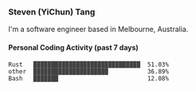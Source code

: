 ### Steven (YiChun) Tang

I'm a software engineer based in Melbourne, Australia.

#### Personal Coding Activity (past 7 days)
```
Rust   ▓▓▓▓▓▓▓▓▓▓▓▓▓▓▓▓▓▓▓▓▓▓▓▓▓▓▓▓▓▓  51.03%
other  ▓▓▓▓▓▓▓▓▓▓▓▓▓▓▓▓▓▓▓▓▓           36.89%
Bash   ▓▓▓▓▓▓▓                         12.08%
```
